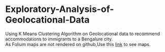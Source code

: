 # Exploratory-Analysis-of-Geolocational-Data
Using K Means Clustering Algorithm on Geolocational data to recommend accommodations to immigrants to a Bengalure city.</br>
As Folium maps are not rendered on github,Use this [link](https://nbviewer.jupyter.org/github/Harsh-0-7/Exploratory-Analysis-of-Geolocational-Data/blob/main/Exploratory_Analysis_of_Geolocational_Data.ipynb) to see maps.
